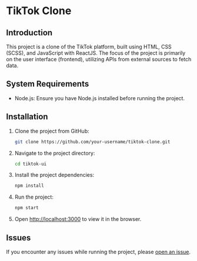 # TikTok Clone

## Introduction

This project is a clone of the TikTok platform, built using HTML, CSS (SCSS), and JavaScript with ReactJS. The focus of the project is primarily on the user interface (frontend), utilizing APIs from external sources to fetch data.

## System Requirements

-   Node.js: Ensure you have Node.js installed before running the project.

## Installation

1. Clone the project from GitHub:
    ```bash
    git clone https://github.com/your-username/tiktok-clone.git
    ```
2. Navigate to the project directory:
    ```bash
    cd tiktok-ui
    ```
3. Install the project dependencies:
    ```bash
    npm install
    ```
4. Run the project:
    ```bash
    npm start
    ```
5. Open [http://localhost:3000](http://localhost:3000) to view it in the browser.

## Issues

If you encounter any issues while running the project, please [open an issue](https://github.com/phamdung2209/tiktok/issues).

